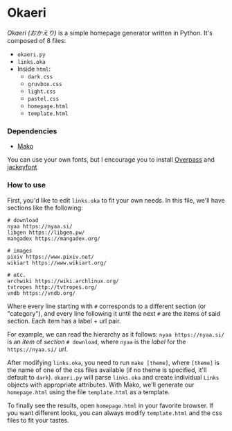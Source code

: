 # Okaeri

*Okaeri (おかえり)* is a simple homepage generator written in Python. It's composed of 8 files:

* `okaeri.py`
* `links.oka`
* Inside `html`:
    - `dark.css`
    - `gruvbox.css`
    - `light.css`
    - `pastel.css`
    - `homepage.html`
    - `template.html`
    
### Dependencies
* [Mako](http://www.makotemplates.org/)

You can use your own fonts, but I encourage you to install
[Overpass](http://overpassfont.org/) and
[jackeyfont](http://nonty.net/font/jackey_font/knsw_jackey_font.zip)

### How to use
First, you'd like to edit `links.oka` to fit your own needs. In this file, we'll have sections
like the following:
```
# download
nyaa https://nyaa.si/
libgen https://libgen.pw/
mangadex https://mangadex.org/

# images
pixiv https://www.pixiv.net/
wikiart https://www.wikiart.org/

# etc.
archwiki https://wiki.archlinux.org/
tvtropes http://tvtropes.org/
vndb https://vndb.org/
```
Where every line starting with `#` corresponds to a different section (or
"category"), and every line following it until the next `#` are the items of said section. Each item has a label + url pair. 

For example, we can read the hierarchy as it follows: `nyaa https://nyaa.si/` is an *item* of *section* `# download`, where `nyaa` is the *label* for the `https://nyaa.si/` *url*.

After modifying `links.oka`, you need to run `make [theme]`, where `[theme]` is the name of one of the css files available (if no theme is specified, it'll default to `dark`). `okaeri.py` will parse `links.oka` and create individual `Links` objects with appropriate attributes. With Mako, we'll generate our `homepage.html` using the file `template.html` as a template.

To finally see the results, open `homepage.html` in your favorite browser. If
you want different looks, you can always modify `template.html` and the css files to fit your tastes.
